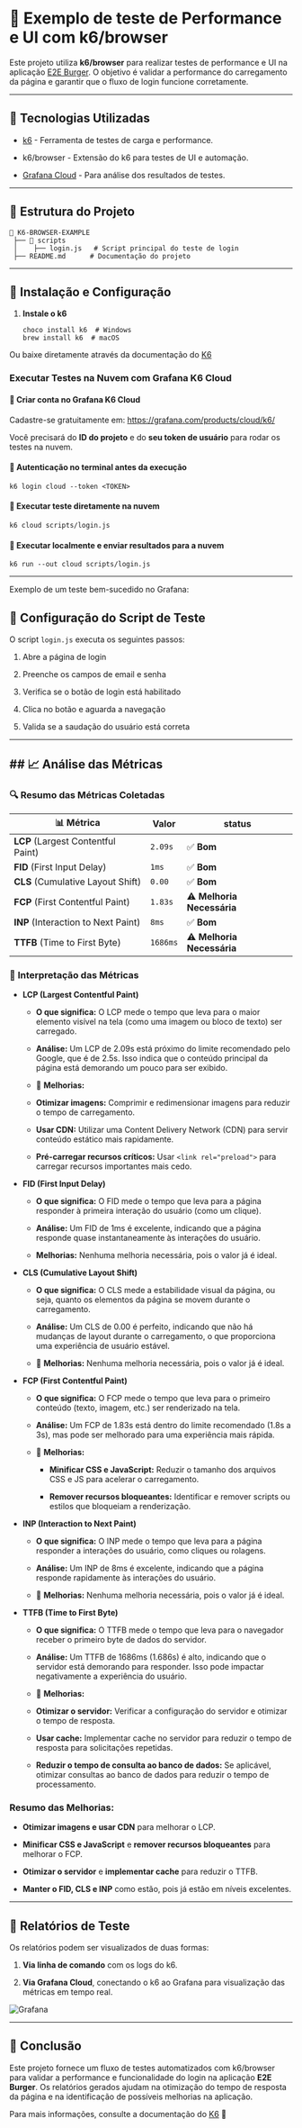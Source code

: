 # 📌 Exemplo de teste de Performance e UI com k6/browser

Este projeto utiliza **k6/browser** para realizar testes de performance e UI na aplicação [E2E Burger](https://e2eburguer.netlify.app). O objetivo é validar a performance do carregamento da página e garantir que o fluxo de login funcione corretamente.

----------

## 🚀 Tecnologias Utilizadas

-   [k6](https://k6.io/) - Ferramenta de testes de carga e performance.
    
-   k6/browser - Extensão do k6 para testes de UI e automação.
    
-   [Grafana Cloud](https://grafana.com/) - Para análise dos resultados de testes.
    

----------

## 📂 Estrutura do Projeto

```
📁 K6-BROWSER-EXAMPLE
 ├── 📂 scripts
 │    ├── login.js   # Script principal do teste de login
 ├── README.md      # Documentação do projeto
```

----------

## 🔧 Instalação e Configuração

1.  **Instale o k6**
    
    ```
    choco install k6  # Windows
    brew install k6  # macOS
    ```
Ou baixe diretamente através da documentação do [K6](https://grafana.com/docs/k6/latest/)
    
###  **Executar Testes na Nuvem com Grafana K6 Cloud**

#### 🔹 Criar conta no **Grafana K6 Cloud**

Cadastre-se gratuitamente em: https://grafana.com/products/cloud/k6/

Você precisará do **ID do projeto** e do **seu token de usuário** para rodar os testes na nuvem.

  #### 🔹 **Autenticação no terminal antes da execução**

```
k6 login cloud --token <TOKEN>
```

#### 🔹 **Executar teste diretamente na nuvem**

```
k6 cloud scripts/login.js
```

#### 🔹 **Executar localmente e enviar resultados para a nuvem**

```
k6 run --out cloud scripts/login.js
```


----------

 Exemplo de um teste bem-sucedido no Grafana:

## 📌 Configuração do Script de Teste

O script `login.js` executa os seguintes passos:

1.  Abre a página de login
    
2.  Preenche os campos de email e senha
    
3.  Verifica se o botão de login está habilitado
    
4.  Clica no botão e aguarda a navegação
    
5.  Valida se a saudação do usuário está correta
    

----------


## ## 📈 **Análise das Métricas**

### 🔍 **Resumo das Métricas Coletadas**


|    📊 Métrica            |Valor                      |status                        |
|----------------|-------------------------------|-----------------------------|
|**LCP** (Largest Contentful Paint)|`2.09s`         |✅ **Bom**            |
|**FID** (First Input Delay)       |`1ms`         |✅ **Bom**            |
|**CLS** (Cumulative Layout Shift)     |`0.00`   |✅ **Bom**            |
|**FCP** (First Contentful Paint)     |`1.83s`   |⚠️ **Melhoria Necessária**  |
|**INP** (Interaction to Next Paint)    |`8ms`    |✅ **Bom**            |
|**TTFB** (Time to First Byte)       |`1686ms`|⚠️ **Melhoria Necessária**|


### 📌 **Interpretação das Métricas**


-  **LCP (Largest Contentful Paint)**

   -  **O que significa:**  O LCP mede o tempo que leva para o maior elemento visível na tela (como uma imagem ou bloco de texto) ser carregado.
    
   -   **Análise:**  Um LCP de 2.09s está próximo do limite recomendado pelo Google, que é de 2.5s. Isso indica que o conteúdo principal da página está demorando um pouco para ser exibido.
    
   -   🚀 **Melhorias:**
    
    -   **Otimizar imagens:**  Comprimir e redimensionar imagens para reduzir o tempo de carregamento.
        
    -   **Usar CDN:**  Utilizar uma Content Delivery Network (CDN) para servir conteúdo estático mais rapidamente.
        
    -   **Pré-carregar recursos críticos:**  Usar  `<link rel="preload">`  para carregar recursos importantes mais cedo.
        

-  **FID (First Input Delay)**

   -   **O que significa:**  O FID mede o tempo que leva para a página responder à primeira interação do usuário (como um clique).
    
   -   **Análise:**  Um FID de 1ms é excelente, indicando que a página responde quase instantaneamente às interações do usuário.
    
   -   **Melhorias:**  Nenhuma melhoria necessária, pois o valor já é ideal.
    

-    **CLS (Cumulative Layout Shift)**

     -   **O que significa:**  O CLS mede a estabilidade visual da página, ou seja, quanto os elementos da página se movem durante o carregamento.
    
     -   **Análise:**  Um CLS de 0.00 é perfeito, indicando que não há mudanças de layout durante o carregamento, o que proporciona uma experiência de usuário estável.
    
     -  🚀 **Melhorias:**  Nenhuma melhoria necessária, pois o valor já é ideal.
    

- **FCP (First Contentful Paint)**

    -   **O que significa:**  O FCP mede o tempo que leva para o primeiro conteúdo (texto, imagem, etc.) ser renderizado na tela.
    
    -   **Análise:**  Um FCP de 1.83s está dentro do limite recomendado (1.8s a 3s), mas pode ser melhorado para uma experiência mais rápida.
    
     -  🚀 **Melhorias:**
    
         -   **Minificar CSS e JavaScript:**  Reduzir o tamanho dos arquivos CSS e JS para acelerar o carregamento.
        
         -   **Remover recursos bloqueantes:**  Identificar e remover scripts ou estilos que bloqueiam a renderização.
        

-  **INP (Interaction to Next Paint)**

    -   **O que significa:**  O INP mede o tempo que leva para a página responder a interações do usuário, como cliques ou rolagens.
    
     -   **Análise:**  Um INP de 8ms é excelente, indicando que a página responde rapidamente às interações do usuário.
    
     -  🚀 **Melhorias:**  Nenhuma melhoria necessária, pois o valor já é ideal.
    

-  **TTFB (Time to First Byte)**

     -   **O que significa:**  O TTFB mede o tempo que leva para o navegador receber o primeiro byte de dados do servidor.
    
    - **Análise:**  Um TTFB de 1686ms (1.686s) é alto, indicando que o servidor está demorando para responder. Isso pode impactar negativamente a experiência do usuário.
    
    - 🚀  **Melhorias:**
    
    -   **Otimizar o servidor:**  Verificar a configuração do servidor e otimizar o tempo de resposta.
        
    -   **Usar cache:**  Implementar cache no servidor para reduzir o tempo de resposta para solicitações repetidas.
        
    -   **Reduzir o tempo de consulta ao banco de dados:**  Se aplicável, otimizar consultas ao banco de dados para reduzir o tempo de processamento.
        

### Resumo das Melhorias:

-   **Otimizar imagens e usar CDN**  para melhorar o LCP.
    
-   **Minificar CSS e JavaScript**  e  **remover recursos bloqueantes**  para melhorar o FCP.
    
-   **Otimizar o servidor**  e  **implementar cache**  para reduzir o TTFB.
    
-   **Manter o FID, CLS e INP**  como estão, pois já estão em níveis excelentes.

----------

## 📌 Relatórios de Teste

Os relatórios podem ser visualizados de duas formas:

1.  **Via linha de comando** com os logs do k6.
    
2.  **Via Grafana Cloud**, conectando o k6 ao Grafana para visualização das métricas em tempo real.
    
  ![Grafana](https://github.com/user-attachments/assets/9a17839f-9ed1-4ccb-a21a-d2c1ee9ba9d9)

----------

## 📌 Conclusão

Este projeto fornece um fluxo de testes automatizados com k6/browser para validar a performance e funcionalidade do login na aplicação **E2E Burger**. Os relatórios gerados ajudam na otimização do tempo de resposta da página e na identificação de possíveis melhorias na aplicação.

Para mais informações, consulte a documentação do [K6](https://grafana.com/docs/k6/latest/using-k6-browser/) 🚀
